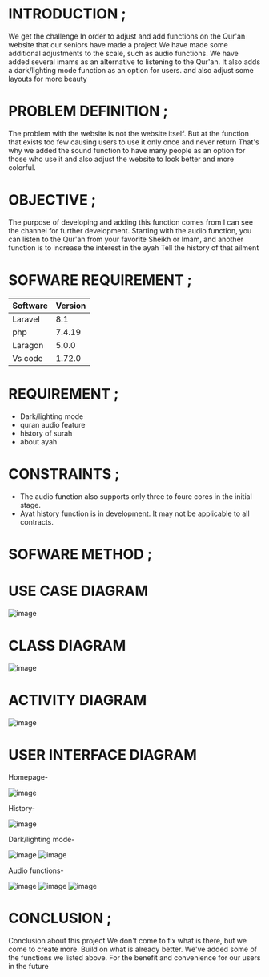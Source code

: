 # INTRODUCTION ;
We get the challenge In order to adjust and add functions on the Qur'an website that our seniors have made a project We have made some additional adjustments to the scale, such as audio functions. We have added several imams as an alternative to listening to the Qur'an. It also adds a dark/lighting mode function as an option for users. and also adjust some layouts for more beauty

# PROBLEM DEFINITION ;
The problem with the website is not the website itself. But at the function that exists too few causing users to use it only once and never return That's why we added the sound function to have many people as an option for those who use it and also adjust the website to look better and more colorful.

# OBJECTIVE ;
The purpose of developing and adding this function comes from I can see the channel for further development. Starting with the audio function, you can listen to the Qur'an from your favorite Sheikh or Imam, and another function is to increase the interest in the ayah Tell the history of that ailment

# SOFWARE REQUIREMENT ;
| Software  | Version   |
|---------  |---------  |
| Laravel   |  8.1      |
| php       | 7.4.19    |
| Laragon   | 5.0.0     |
| Vs code   |1.72.0     |

# REQUIREMENT ;
- Dark/lighting mode
- quran audio feature
- history of surah
- about ayah

# CONSTRAINTS ;
- The audio function also supports only three to foure cores in the initial stage. 
- Ayat history function is in development. It may not be applicable to all contracts. 

# SOFWARE METHOD ;
# USE CASE DIAGRAM 

![image](https://user-images.githubusercontent.com/109578693/196588890-6860308e-914d-43ed-a161-c841361480a0.png)

# CLASS DIAGRAM

![image](https://user-images.githubusercontent.com/109578693/196588945-68da2e51-afcc-4097-b79b-fa85ef2eca88.png)

# ACTIVITY DIAGRAM

![image](https://user-images.githubusercontent.com/109578693/196588980-821cb751-a913-47b4-a06a-63932a8ccdc1.png)

# USER INTERFACE DIAGRAM
Homepage-

![image](https://user-images.githubusercontent.com/109578693/196589091-aedbeb79-1330-4509-a2cc-4530e3e53bf9.png)

History-

![image](https://user-images.githubusercontent.com/109578693/196589126-68057134-7380-4d27-80c9-c7b75f4d174a.png)

Dark/lighting mode-

![image](https://user-images.githubusercontent.com/109578693/196589167-b2c105d2-c9d7-44e6-b943-8a6ad5ad2e9f.png)
![image](https://user-images.githubusercontent.com/109578693/196589181-09dc61f3-4a88-4270-ba7b-e8ead1bee335.png)

Audio functions-

![image](https://user-images.githubusercontent.com/109578693/196589209-5b2db842-e058-4b40-8a93-155394036a09.png)
![image](https://user-images.githubusercontent.com/109578693/196589224-3375adbc-d6fa-4e38-9b1b-1d6151566dfa.png)
![image](https://user-images.githubusercontent.com/109578693/196589248-1a7b4ce9-47bb-4fa1-be6d-76cff697c215.png)

# CONCLUSION ;
Conclusion about this project We don't come to fix what is there, but we come to create more. Build on what is already better. We've added some of the functions we listed above. For the benefit and convenience for our users in the future

